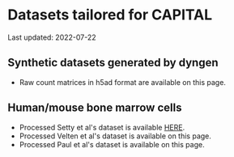# Datasets tailored for CAPITAL

Last updated: 2022-07-22

## Synthetic datasets generated by dyngen
* Raw count matrices in h5ad format are available on this page.

## Human/mouse bone marrow cells
* Processed Setty et al's dataset is available [HERE](http://www.med.osaka-u.ac.jp/pub/rna/ykato/project/capital/).
* Processed Velten et al's dataset is available on this page.
* Processed Paul et al's dataset is available on this page.